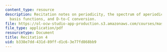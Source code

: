 ```yaml
---
content_type: resource
description: Recitation notes on periodicity, the spectrum of aperiodic functions,
  basis functions, and D-to-C conversion.
file: https://ol-ocw-studio-app-production.s3.amazonaws.com/courses/mas-160-signals-systems-and-information-for-media-technology-fall-2007/b338e7dd431d89ffd1c63e77fd868bb9_rec4.pdf
file_type: application/pdf
resourcetype: Document
title: Recitation 4
uid: b338e7dd-431d-89ff-d1c6-3e77fd868bb9
---
```

